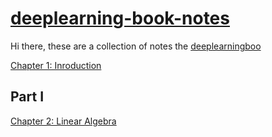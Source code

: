 # [deeplearning-book-notes](https://uclaacmai.github.io/deeplearning-book-notes)

Hi there, these are a collection of notes the [deeplearningboo](http://www.deeplearningbook.org/)

[Chapter 1: Inroduction](https://uclaacmai.github.io/deeplearning-book-notes/Ch1-Introduction) 

## Part I
[Chapter 2: Linear Algebra](https://uclaacmai.github.io/deeplearning-book-notes/Ch2-Linear-Algebra) 

